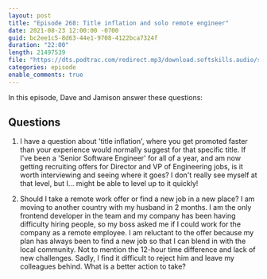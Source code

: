 ```yaml
---
layout: post
title: "Episode 268: Title inflation and solo remote engineer"
date: 2021-08-23 12:00:00 -0700
guid: bc2ee1c5-8d63-44e1-9708-4122bca7324f
duration: "22:00"
length: 21497539
file: "https://dts.podtrac.com/redirect.mp3/download.softskills.audio/sse-268.mp3"
categories: episode
enable_comments: true
---
```


In this episode, Dave and Jamison answer these questions:

## Questions

1. I have a question about 'title inflation', where you get promoted faster than your experience would normally suggest for that specific title. If I've been a 'Senior Software Engineer' for all of a year, and am now getting recruiting offers for Director and VP of Engineering jobs, is it worth interviewing and seeing where it goes? I don't really see myself at that level, but I... might be able to level up to it quickly!


2. Should I take a remote work offer or find a new job in a new place?
   I am moving to another country with my husband in 2 months. I am the only frontend developer in the team and my company has been having difficulty hiring people, so my boss asked me if I could work for the company as a remote employee. I am reluctant to the offer because my plan has always been to find a new job so that I can blend in with the local community. Not to mention the 12-hour time difference and lack of new challenges. Sadly, I find it difficult to reject him and leave my colleagues behind. What is a better action to take?
